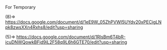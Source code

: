 For Temporary


(8)=>   https://docs.google.com/document/d/1eE9W_05ZhPVWI5UYdv20xPECigLNpk8zwsXXn4Rxhs8/edit?usp=sharing

(5)=> https://docs.google.com/document/d/1RlsBm6T4bR-icuDNWQowkBFjd9iL2F58q9L6h6GTE70/edit?usp=sharing


